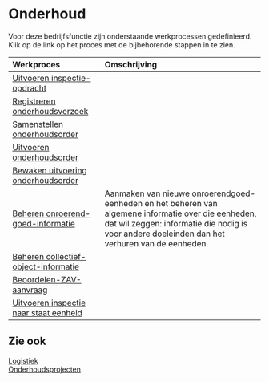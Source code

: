 # Onderhoud

Voor deze bedrijfsfunctie zijn onderstaande werkprocessen gedefinieerd. Klik op de link op het proces met de bijbehorende stappen in te zien.

Werkproces | Omschrijving
:--- | :---
[Uitvoeren inspectie-opdracht](uitvoeren-inspectie-opdracht/) | 
[Registreren onderhoudsverzoek](registreren-onderhoudsverzoek/) | 
[Samenstellen onderhoudsorder](samenstellen-onderhoudsorder/) | 
[Uitvoeren onderhoudsorder](Uitvoeren-onderhoudsorder/) | 
[Bewaken uitvoering onderhoudsorder](bewaken-uitvoering-onderhoudsorder/) | 
[Beheren onroerend-goed-informatie](beheren-onroerend-goed-informatie/) | Aanmaken van nieuwe onroerendgoed-eenheden en het beheren van algemene informatie over die eenheden, dat wil zeggen: informatie die nodig is voor andere doeleinden dan het verhuren van de eenheden.
[Beheren collectief-object-informatie](beheren-collectief-object-informatie/) | 
[Beoordelen-ZAV-aanvraag](beoordelen-zav-aanvraag/) | 
[Uitvoeren inspectie naar staat eenheid](uitvoeren-inspectie-naar-staat-eenheid/) | 

## Zie ook

[Logistiek](../logistiek/)  
[Onderhoudsprojecten](../onderhoudsprojecten/)
